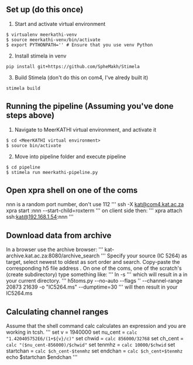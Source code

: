 ## Set up (do this once)

1. Start and activate virtual environment
```
$ virtualenv meerkathi-venv
$ source meerkathi-venv/bin/activate
$ export PYTHONPATH='' # Ensure that you use venv Python
```

2. Install stimela in venv
```
pip install git+https://github.com/SpheMakh/Stimela
```

3. Build Stimela (don't do this on com4, I've alredy built it)
```
stimela build
```
## Running the pipeline (Assuming you've done steps above)

1. Navigate to MeerKATHI virtual environment, and activate it
```
$ cd <MeerKATHI virtual environment>
$ source bin/activate
```
2. Move into pipeline folder and execute pipeline
```
$ cd pipeline
$ stimela run meerkathi-pipeline.py
```

## Open xpra shell on one of the coms
nnn is a random port number, don't use 112
'''
ssh -X kat@com4.kat.ac.za
xpra start :nnn --start-child=roxterm
'''
on client side then:
'''
xpra attach ssh:kat@192.168.1.54:nnn
'''

## Download data from archive
In a browser use the archive browser:
'''
kat-archive.kat.ac.za:8080/archive_search
'''
Specify your source (IC 5264) as target, select newest to oldest as sort order and search. Copy-paste the corresponding h5 file address <pathtofile>.
On one of the coms, one of the scratch's (create subdirectory) type something like:
'''
ln -s <pathtofile>
'''
which will result in a <filename> in your current directory.
'''
h5toms.py <h5name> --no-auto --flags '' --channel-range 20873 21639 -o "IC5264.ms" --dumptime=30
'''
will then result in your IC5264.ms
## Calculating channel ranges
Assume that the shell command calc calculates an expression and you are working in tcsh.
'''
set v = 1940000
set nu_cent = `calc "1.420405752E6/(1+${v}/c)"`
set chwid = `calc 856000/32768`
set ch_cent = `calc "($nu_cent-856000)/$chwid"`
set tenmhz = `calc 10000/$chwid`
set startchan = `calc $ch_cent-$tenmhz`
set endchan = `calc $ch_cent+$tenmhz`
echo $startchan $endchan
'''

